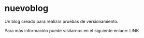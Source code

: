 # nuevoblog
Un blog creado para realizar pruebas de versionamiento.

Para más información puede visitarnos en el siguiente enlace: LINK
